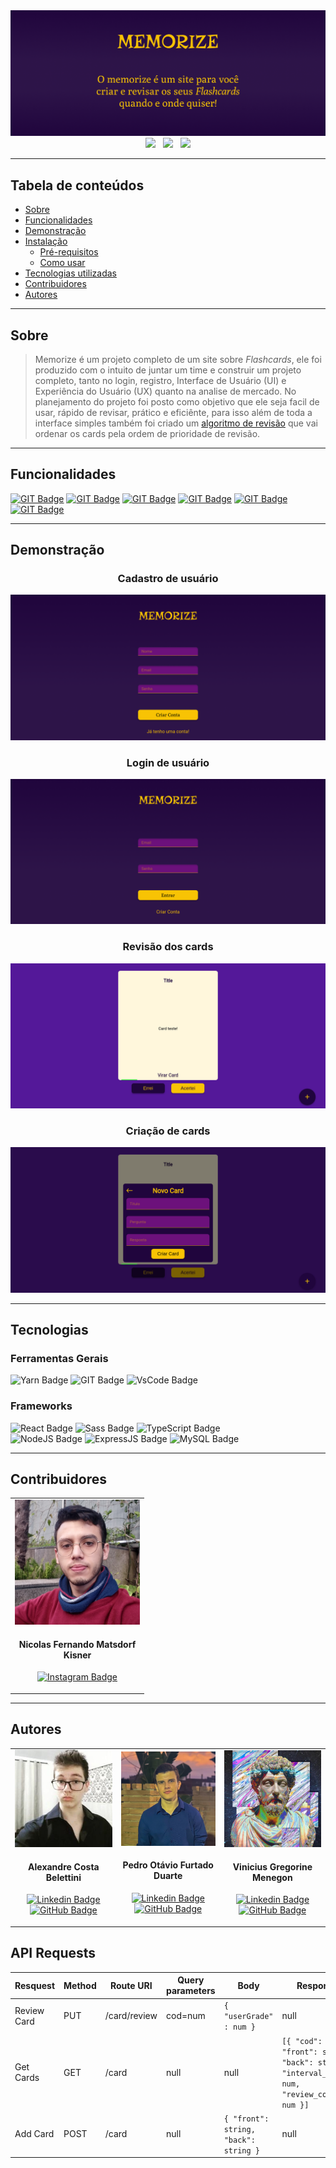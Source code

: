 
<img alt="Memorize. O memorize é um site para você criar e revisar os seus Flashcards quando e onde quiser!" src="./client/src/assets/readme/banner.png" />
<div align="center">
  <img src="https://img.shields.io/static/v1?labelColor=6C117B&label=License&message=MIT&color=57B536&style=for-the-badge"/> 
  &nbsp
  <img src="https://img.shields.io/static/v1?labelColor=6C117B&label=Node.js&message=14.17.3&color=57B536&style=for-the-badge"/> 
  &nbsp
  <img src="https://img.shields.io/static/v1?labelColor=6C117B&label=Status&message=Concluido&color=57B536&style=for-the-badge"/>
</div>

---

## Tabela de conteúdos

<!--ts-->
   * [Sobre](#sobre)
   * [Funcionalidades](#funcionalidades)
   * [Demonstração](#demonstração)
   * [Instalação](#instalacao)
      * [Pré-requisitos](#pre-requisitos)
      * [Como usar](#como-usar)
   * [Tecnologias utilizadas](#tecnologias)
   * [Contribuidores](#contribuidores)
   * [Autores](#autores)
<!--te-->

---

## Sobre

> Memorize é um projeto completo de um site sobre *Flashcards*, ele foi produzido com o intuito de juntar um time e construir um projeto completo, tanto no login, registro, Interface de Usuário (UI) e Experiência do Usuário (UX) quanto na analise de mercado. 
> No planejamento do projeto foi posto como objetivo que ele seja facil de usar, rápido de revisar, prático e eficiênte, para isso além de toda a interface simples também foi criado um [algoritmo de revisão](https://github.com/Studio-024/revison-algorithm) que vai ordenar os cards pela ordem de prioridade de revisão.

---

## Funcionalidades

[![GIT Badge](https://img.shields.io/badge/Criação%20Cards-darkgreen?style=for-the-badge&logoColor=white)](#novoCard)
[![GIT Badge](https://img.shields.io/badge/Verificação%20Cards-Green?style=for-the-badge&logoColor=white)](#revision)
[![GIT Badge](https://img.shields.io/badge/Algoritmo%20de%20Revisão-purple?style=for-the-badge&logoColor=white)]()
[![GIT Badge](https://img.shields.io/badge/Revisão%20dos%20Cards-b874b6?style=for-the-badge&logoColor=white)](#revision)
[![GIT Badge](https://img.shields.io/badge/Cadastro%20de%20Usuários-blue?style=for-the-badge&logoColor=white)](#cadastro)
[![GIT Badge](https://img.shields.io/badge/Login%20de%20Usuários-darkblue?style=for-the-badge&logoColor=white)](#login-de-usuarios)

---

## Demonstração

<div align="center">
  
  ### Cadastro de usuário
  <img src="./client/src/assets/readme/signup.png" />
  <br/>
  
  ### Login de usuário
  <img src="./client/src/assets/readme/login.png" />
  <br/>
  
  ### Revisão dos cards
  <img src="./client/src/assets/readme/card.png" />
  <br/>
  
  ### Criação de cards
  <img src="./client/src/assets/readme/addcard.png" />
  <br/>
  
</div>

---
## Tecnologias

  ### Ferramentas Gerais
  ![Yarn Badge](https://img.shields.io/badge/Yarn-2C8EBB?style=for-the-badge&logo=yarn&logoColor=white) 
  ![GIT Badge](https://img.shields.io/badge/Git-F05032?style=for-the-badge&logo=git&logoColor=white)
  ![VsCode Badge](https://img.shields.io/badge/Visual_Studio_Code-0078D4?style=for-the-badge&logo=visual%20studio%20code&logoColor=white) 
  
  ### Frameworks
  ![React Badge](https://img.shields.io/badge/React-20232A?style=for-the-badge&logo=react&logoColor=61DAFB) 
  ![Sass Badge](https://img.shields.io/badge/Sass-CC6699?style=for-the-badge&logo=sass&logoColor=white) 
  ![TypeScript Badge](https://img.shields.io/badge/TypeScript-blue?style=for-the-badge&logo=TypeScript&logoColor=white)     
  ![NodeJS Badge](https://img.shields.io/badge/NodeJS-339933?style=for-the-badge&logo=Node.JS&logoColor=white) 
  ![ExpressJS Badge](https://img.shields.io/badge/Express.js-000000?style=for-the-badge&logo=express&logoColor=white) 
  ![MySQL Badge](https://img.shields.io/badge/MySQL-00000F?style=for-the-badge&logo=mysql&logoColor=white) 
  
---
## Contribuidores

<table>
<tr >
  <td width="200px" align="center">
    
  <img  alt="Foto de Nicolas Fernando Matsdorf Kisner" src="./client/src/assets/readme/NicolasProfile.jpeg"/> 
    
  #### Nicolas Fernando Matsdorf Kisner
  [![Instagram Badge](https://img.shields.io/badge/-nicolas__matsdorf-white?style=flat-square&logo=instagram&logoColor=Pink&link=https://www.instagram.com/nicolas_matsdorf/?utm_medium=copy_link)](https://www.instagram.com/nicolas_matsdorf/?utm_medium=copy_link)
  </td>
</tr>
</table>

---
## Autores

<table>
<tr >
  <td width="200px" align="center">
    
  <img  alt="Foto de Alexandre Costa Belettini" src="./client/src/assets/readme/AlexandreProfile.jpeg"/> 
    
  #### Alexandre Costa Belettini
  [![Linkedin Badge](https://img.shields.io/badge/-Alexandre%20Costa%20Belettini-white?style=flat-square&logo=linkedin&logoColor=blue&link=https://www.linkedin.com/in/alexandrexyz/)](https://www.linkedin.com/in/alexandrexyz/)
    <br>
  [![GitHub Badge](https://img.shields.io/badge/-AlexandreXYZ-white?style=flat-square&logo=GitHub&logoColor=black&link=https://github.com/AlexandreXYZ)](https://github.com/AlexandreXYZ)
  </td>

  <td width="200px" align="center">
  
  <img alt="Foto de Pedro Otávio Furtado Duarte" src="./client/src/assets/readme/PedroProfile.jpeg"/> 

  #### Pedro Otávio Furtado Duarte 
  [![Linkedin Badge](https://img.shields.io/badge/-Pedro%20Duarte-white?style=flat-square&logo=linkedin&logoColor=blue&link=https://www.linkedin.com/in/pedro-duarte-5b5356214/)](https://www.linkedin.com/in/pedro-duarte-5b5356214/)
    <br>
  [![GitHub Badge](https://img.shields.io/badge/-k1vz-white?style=flat-square&logo=GitHub&logoColor=black&link=https://github.com/k1vz)](https://github.com/k1vz)
    
  </td>

  <td  width="200px"align="center">
    
  <img alt="Foto do GitHub de Vinicius Gregorine Menegon" src="./client/src/assets/readme/ViniciusProfile.jpeg"/> 

  #### Vinicius Gregorine Menegon
  [![Linkedin Badge](https://img.shields.io/badge/-Vinicius%20Gregorine%20Menegon-white?style=flat-square&logo=linkedin&logoColor=blue&link=https://www.linkedin.com/in/vinicius-gregorine-menegon-92428b210/)](https://www.linkedin.com/in/vinicius-gregorine-menegon-92428b210/)
    <br>
  [![GitHub Badge](https://img.shields.io/badge/-ViniciusGregorine-white?style=flat-square&logo=GitHub&logoColor=black&link=https://github.com/ViniciusGregorine)](https://github.com/ViniciusGregorine)
  </td>

</tr>
</table>


## API Requests 
Resquest | Method | Route URI | Query parameters | Body | Response 
--- | --- | --- | --- | --- |--- 
Review Card | PUT | /card/review | cod=num | ` { "userGrade" : num } `| null 
Get Cards | GET | /card | null | null | ` [{ "cod": num, "front": string, "back": string, "interval_time": num, "review_cod": num }] `
Add Card | POST | /card | null | `{ "front": string, "back": string }` | null



